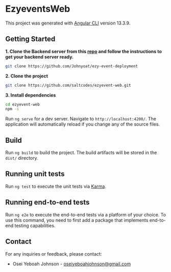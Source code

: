 # EzyeventsWeb

This project was generated with [Angular CLI](https://github.com/angular/angular-cli) version 13.3.9.

## Getting Started

**1. Clone the Backend server from this [repo](https://github.com/Johnyoat/ezy-event-deployment) and follow the instructions to get your 
backend server ready.**

```bash
git clone https://github.com/Johnyoat/ezy-event-deployment
```

**2. Clone the project**

```bash
git clone https://github.com/saltcodes/ezyevent-web.git
```


**3. Install dependencies**

```bash
cd ezyevent-web
npm -i
```



Run `ng serve` for a dev server. Navigate to `http://localhost:4200/`. The application will automatically reload if you change any of the source files.

## Build

Run `ng build` to build the project. The build artifacts will be stored in the `dist/` directory.

## Running unit tests

Run `ng test` to execute the unit tests via [Karma](https://karma-runner.github.io).

## Running end-to-end tests

Run `ng e2e` to execute the end-to-end tests via a platform of your choice. To use this command, you need to first add a package that implements end-to-end testing capabilities.

## Contact

For any inquiries or feedback, please contact:

- Osei Yeboah Johnson - [oseiyeboahjohnson@gmail.com](mailto:oseiyeboahjohnson@gmail.com)
